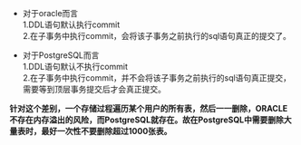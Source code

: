 + 对于oracle而言  
1.DDL语句默认执行commit  
2.在子事务中执行commit，会将该子事务之前执行的sql语句真正的提交了。

+ 对于PostgreSQL而言  
1.DDL语句默认不执行commit  
2.在子事务中执行commit，并不会将该子事务之前执行的sql语句真正提交，需要等到顶层事务提交后才会真正提交。

**针对这个差别，一个存储过程遍历某个用户的所有表，然后一一删除，ORACLE不存在内存溢出的风险，而PostgreSQL就存在。故在PostgreSQL中需要删除大量表时，最好一次性不要删除超过1000张表。**